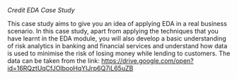 *Credit EDA Case Study*

This case study aims to give you an idea of applying EDA in a real business scenario. In this case study, apart from applying the techniques that you have learnt in the EDA module, you will also develop a basic understanding of risk analytics in banking and financial services and understand how data is used to minimise the risk of losing money while lending to customers.
The data can be taken from the link: https://drive.google.com/open?id=16RQztUqCfJOlbooHqYlJrp6Q7iL65uZB
